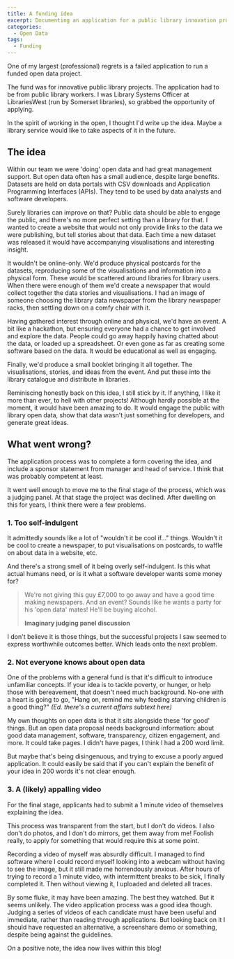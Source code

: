 ```yaml
---
title: A funding idea
excerpt: Documenting an application for a public library innovation project
categories:
  - Open Data
tags:
  - Funding
---
```


One of my largest (professional) regrets is a failed application to run a funded open data project.

The fund was for innovative public library projects. The application had to be from public library workers. I was Library Systems Officer at LibrariesWest (run by Somerset libraries), so grabbed the opportunity of applying.

In the spirit of working in the open, I thought I'd write up the idea. Maybe a library service would like to take aspects of it in the future.

## The idea

Within our team we were 'doing' open data and had great management support. But open data often has a small audience, despite large benefits. Datasets are held on data portals with CSV downloads and Application Programming Interfaces (APIs). They tend to be used by data analysts and software developers.

Surely libraries can improve on that? Public data should be able to engage the public, and there's no more perfect setting than a library for that. I wanted to create a website that would not only provide links to the data we were publishing, but tell stories about that data. Each time a new dataset was released it would have accompanying visualisations and interesting insight.

It wouldn't be online-only. We'd produce physical postcards for the datasets, reproducing some of the visualisations and information into a physical form. These would be scattered around libraries for library users. When there were enough of them we'd create a newspaper that would collect together the data stories and visualisations. I had an image of someone choosing the library data newspaper from the library newspaper racks, then settling down on a comfy chair with it.

Having gathered interest through online and physical, we'd have an event. A bit like a hackathon, but ensuring everyone had a chance to get involved and explore the data. People could go away happily having chatted about the data, or loaded up a spreadsheet. Or even gone as far as creating some software based on the data. It would be educational as well as engaging.

Finally, we'd produce a small booklet bringing it all together. The visualisations, stories, and ideas from the event. And put these into the library catalogue and distribute in libraries.

Reminiscing honestly back on this idea, I still stick by it. If anything, I like it more than ever, to hell with other projects! Although hardly possible at the moment, it would have been amazing to do. It would engage the public with library open data, show that data wasn't just something for developers, and generate great ideas.

## What went wrong?

The application process was to complete a form covering the idea, and include a sponsor statement from manager and head of service. I think that was probably competent at least.

It went well enough to move me to the final stage of the process, which was a judging panel. At that stage the project was declined. After dwelling on this for years, I think there were a few problems.

### 1. Too self-indulgent

It admittedly sounds like a lot of "wouldn't it be cool if..." things. Wouldn't it be cool to create a newspaper, to put visualisations on postcards, to waffle on about data in a website, etc.

And there's a strong smell of it being overly self-indulgent. Is this what actual humans need, or is it what a software developer wants some money for? 

> We're not giving this guy £7,000 to go away and have a good time making newspapers. And an event? Sounds like he wants a party for his 'open data' mates! He'll be buying alcohol.
>
> **Imaginary judging panel discussion**

I don't believe it is those things, but the successful projects I saw seemed to express worthwhile outcomes better. Which leads onto the next problem.

### 2. Not everyone knows about open data

One of the problems with a general fund is that it's difficult to introduce unfamiliar concepts. If your idea is to tackle poverty, or hunger, or help those with bereavement, that doesn't need much background. No-one with a heart is going to go, "Hang on, remind me why feeding starving children is a good thing?" *(Ed. there's a current affairs subtext here)*

My own thoughts on open data is that it sits alongside these 'for good' things. But an open data proposal needs background information: about good data management, software, transparency, citizen engagement, and more. It could take pages. I didn't have pages, I think I had a 200 word limit.

But maybe that's being disingenuous, and trying to excuse a poorly argued application. It could easily be said that if you can't explain the benefit of your idea in 200 words it's not clear enough.

### 3. A (likely) appalling video

For the final stage, applicants had to submit a 1 minute video of themselves explaining the idea.

This process was transparent from the start, but I don't do videos. I also don't do photos, and I don't do mirrors, get them away from me! Foolish really, to apply for something that would require this at some point.

Recording a video of myself was absurdly difficult. I managed to find software where I could record myself looking into a webcam without having to see the image, but it still made me horrendously anxious. After hours of trying to record a 1 minute video, with intermittent breaks to be sick, I finally completed it. Then without viewing it, I uploaded and deleted all traces.

By some fluke, it may have been amazing. The best they watched. But it seems unlikely. The video application process was a good idea though. Judging a series of videos of each candidate must have been useful and immediate, rather than reading through applications. But looking back on it I should have requested an alternative, a screenshare demo or something, despite being against the guidelines.

On a positive note, the idea now lives within this blog!

